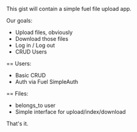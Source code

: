 This gist will contain a simple fuel file upload app.

Our goals:

* Upload files, obviously
* Download those files
* Log in / Log out
* CRUD Users

== Users:

* Basic CRUD
* Auth via Fuel SimpleAuth

== Files:
* belongs_to user
* Simple interface for upload/index/download

That's it.